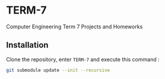# TERM-7
Computer Engineering Term 7 Projects and Homeworks

## Installation
Clone the repository, enter ```TERM-7``` and execute this command :
```bash
git submodule update --init --recursive
```
